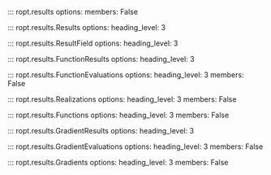 ::: ropt.results
    options:
        members: False

::: ropt.results.Results
    options:
        heading_level: 3

::: ropt.results.ResultField
    options:
        heading_level: 3

::: ropt.results.FunctionResults
    options:
        heading_level: 3

::: ropt.results.FunctionEvaluations
    options:
        heading_level: 3
        members: False

::: ropt.results.Realizations
    options:
        heading_level: 3
        members: False

::: ropt.results.Functions
    options:
        heading_level: 3
        members: False

::: ropt.results.GradientResults
    options:
        heading_level: 3

::: ropt.results.GradientEvaluations
    options:
        heading_level: 3
        members: False

::: ropt.results.Gradients
    options:
        heading_level: 3
        members: False
